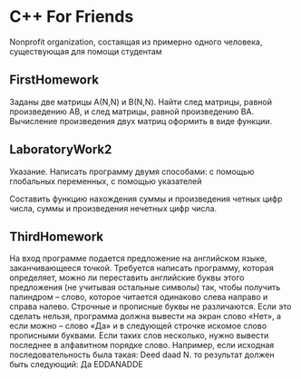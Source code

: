 # C++ For Friends
Nonprofit organization, состаящая из примерно одного человека, существующая для помощи студентам

## FirstHomework
Заданы две матрицы А(N,N) и В(N,N). Найти след матрицы, равной произведению АВ, и след матрицы, равной произведению ВА. Вычисление произведения двух матриц оформить в виде функции.

## LaboratoryWork2
Указание. Написать программу двумя способами: с помощью глобальных переменных, с помощью указателей

Составить  функцию  нахождения  суммы  и произведения четных  цифр  числа, суммы  и произведения нечетных  цифр  числа.

## ThirdHomework
На вход программе подается предложение на английском языке, заканчивающееся точкой. Требуется написать программу, которая определяет, можно ли переставить английские буквы этого предложения (не учитывая остальные символы) так, чтобы получить палиндром – слово, которое читается одинаково слева направо и справа налево. Строчные и прописные буквы не различаются. Если это сделать нельзя, программа должна вывести на экран слово «Нет», а если можно – слово «Да» и в следующей строчке искомое слово прописными буквами. Если таких слов несколько, нужно вывести последнее в алфавитном порядке слово. Например, если исходная последовательность была такая:
Deed daad N.
то результат должен быть следующий:
Да
EDDANADDE



